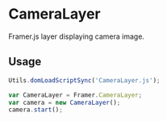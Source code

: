 CameraLayer
===========

Framer.js layer displaying camera image.


Usage
-----

```js
Utils.domLoadScriptSync('CameraLayer.js');

var CameraLayer = Framer.CameraLayer;
var camera = new CameraLayer();
camera.start();
```
